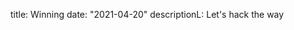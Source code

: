 
title: Winning
date: "2021-04-20"
descriptionL:
                                   Let's hack the way

